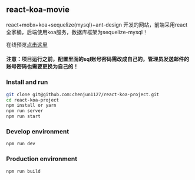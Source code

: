 ## react-koa-movie

react+mobx+koa+sequelize(mysql)+ant-design 开发的网站，前端采用react全家桶，后端使用koa服务，数据库框架为sequelize-mysql！

在线预览[点击这里](http://119.29.165.98/react-movie/#/)

#### 注意：项目运行之前，配置里面的sql账号密码需改成自己的，管理员发送邮件的账号密码也需要更换为自己的！

### Install and run
```bash
git clone git@github.com:chenjun1127/react-koa-project.git
cd react-koa-project
npm install or yarn
npm run server 
npm run start
```

### Develop environment
```bash
npm run dev
```
### Production environment
```bash
npm run build
```
